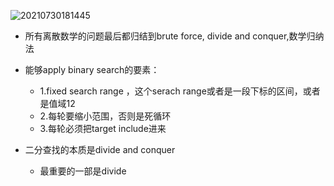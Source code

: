 
![20210730181445](https://i.loli.net/2021/07/31/LnQ1yiIPpYzN7Wd.png)

- 所有离散数学的问题最后都归结到brute force, divide and conquer,数学归纳法

- 能够apply binary search的要素：
  - 1.fixed  search range ，这个serach range或者是一段下标的区间，或者是值域12
  - 2.每轮要缩小范围，否则是死循环
  - 3.每轮必须把target include进来

- 二分查找的本质是divide and conquer
  - 最重要的一部是divide 